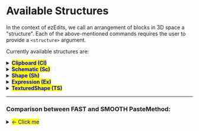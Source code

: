 # Available Structures

In the context of ezEdits, we call an arrangement of blocks in 3D space a "structure". Each of the above-mentioned commands requires the user to provide a `<structure>` argument.

Currently available structures are:

<details>

<summary><mark style="color:blue;"><strong>Clipboard (Cl)</strong></mark></summary>

A structure based on your current WorldEdit Clipboard (//copy).

Syntax: <mark style="color:orange;">`Clipboard`</mark>

Abbr.: <mark style="color:orange;">`Cl`</mark>

Options:

* <mark style="color:blue;">**Origin (O)**</mark>. Defaults to INHERENT.
  * INHERENT (I) will use the position it was copied at
  * CENTER (C) will use the geometric center of the clipboard
* <mark style="color:blue;">**PasteMethod (PM**</mark><mark style="color:blue;">)</mark>. Defaults to FAST. See [#comparison-between-fast-and-smooth-pastemethod](available-structures.md#comparison-between-fast-and-smooth-pastemethod "mention")
  * FAST (fast): Default unaltered pasting of clipboards, like //paste
  * SMOOTHED (smooth): Applies interpolation when the placement cannot be matched into the world grid, e.g. when placing with a 45° rotated orientation. Has a slightly more smoothed look to it, which may preferred for freely rotated placements.
  * See [#comparison-between-fast-and-smooth-pastemethod](available-structures.md#comparison-between-fast-and-smooth-pastemethod "mention")

- Example: <mark style="color:orange;">`Clipboard(Origin:INHERENT,PasteMethod:SMOOTHED)`</mark> <mark style="color:orange;"></mark><mark style="color:orange;">or</mark> <mark style="color:orange;"></mark><mark style="color:orange;">`Cl(O:I,PM:smooth)`</mark>

</details>

<details>

<summary><mark style="color:blue;"><strong>Schematic (Sc)</strong></mark></summary>

A structure based on a schematic file.

Syntax: <mark style="color:orange;">`Schematic(Filename:<name>,...)`</mark>

Abbr.: <mark style="color:orange;">`Sc(N:<name>,...)`</mark>

Mandatory parameters:

* <mark style="color:orange;">**Filename (N)**</mark>. The filename of the schematic you want to place.

Options:

* <mark style="color:blue;">**Format (F)**</mark>. Format of the schematic file. Defaults to sponge.3 (or FAWE's fast if you're using FAWE). The default value should work for the majority of cases.
* <mark style="color:blue;">**Origin (O)**</mark>. Defaults to INHERENT.
  * INHERENT (I) will use the position it was copied at.
  * CENTER (C) will use the center of the clipboard's region as the origin instead.
* <mark style="color:blue;">**PasteMethod (PM**</mark><mark style="color:blue;">)</mark>. Defaults to FAST.&#x20;
  * FAST (fast): Default unaltered pasting of clipboards, like //paste
  * SMOOTHED (smooth): Applies interpolation when the placement cannot be matched into the world grid, e.g. when placing with a 45° rotated orientation. Has a slightly more smoothed look to it, which may preferred for freely rotated placements.
  * See  [#comparison-between-fast-and-smooth-pastemethod](available-structures.md#comparison-between-fast-and-smooth-pastemethod "mention")&#x20;

</details>

<details>

<summary><mark style="color:blue;"><strong>Shape (Sh)</strong></mark></summary>

An expression-based shape. EzEdits provides plenty of predefined ones. Material defined by a pattern.

Syntax: <mark style="color:orange;">`Shape(Shape:<shape>,Pattern:<pattern>)`</mark>

Abbr.: <mark style="color:orange;">`Sh(S:<shape>,P:<pattern>)`</mark>

Mandatory Parameters:

* <mark style="color:orange;">**`Shape`**</mark> (<mark style="color:orange;">**`S`**</mark>). Well, defines the shape of the Shape structure. Additional parameters are given within the parenthesis after. Available shapes are:
  * `Cone`
    * ![](../../.gitbook/assets/StructuresShapesCone.png)
  * `Crystal([Sides:<sides>],[Extrusion:<value>])`&#x20;
    * ![](../../.gitbook/assets/StructuresShapesCrystal.gif)
  * `Cuboid`
    * ![](../../.gitbook/assets/StructuresShapesCuboid.png)
  * `Curl`
    * ![](../../.gitbook/assets/StructuresShapesCurl.png)
  * `Cylinder`
    * ![](../../.gitbook/assets/StructuresShapesCylinder.png)
  * `Ellipsoid`
    * ![](../../.gitbook/assets/StructuresShapesEllipsoid.png)
  * `Fur`
    * ![](../../.gitbook/assets/StructuresShapesFur.png)
  * `Heart`
    * ![](../../.gitbook/assets/StructuresShapesHeart.png)
  * `Jellybean`
    * ![](../../.gitbook/assets/StructuresShapesJellybean.png)
  * `Leaf`
    * ![](../../.gitbook/assets/StructuresShapesLeaf.png)
  * `Lemon`
    * ![](../../.gitbook/assets/StructuresShapesLemon.png)
  * `Onion`
    * ![](../../.gitbook/assets/StructuresShapesOnion.png)
  * `Polygon([Sides:<sides>])`
    * ![](../../.gitbook/assets/StructuresShapesPolygon.gif)
  * `Pyramid([Sides:<sides>])`
    * ![](../../.gitbook/assets/StructuresShapesPyramid.gif)
  * `Supersphere(Exponent:<exponent>)`
    * ![](../../.gitbook/assets/StructuresShapesSupersphere.gif)
  * `Tetrahedron`
    * ![](../../.gitbook/assets/StructuresShapesTetrahedron.png)
  * `Torus(Thickness:<value>)`
    * ![](../../.gitbook/assets/StructuresShapesTorus.gif)
  * `=<expression>`
    * In addition to predefined shapes, you can also define your own shape with a WorldEdit expression.
    * For example, this expression will create spirals:\
      <mark style="color:blue;">`Shape(S:`</mark><mark style="color:blue;">**`=x+=sin(2*pi*y)/2;z+=cos(2*pi*y)/2;x*x+z*z<0.3^2`**</mark><mark style="color:blue;">`,P:clay)`</mark>
* <mark style="color:orange;">**`Pattern`**</mark> (<mark style="color:orange;">**`P`**</mark>). The pattern which the shape should be made of.
  * Note: Commas `,` being part of the argument breaks the input parser. If you want to use a pattern that uses commas then you need to put your Pattern argument in quotes: E.g. <mark style="color:blue;">`Sh(S:Cone,Pattern:`</mark><mark style="color:blue;">**`"dirt,diamond_block"`**</mark><mark style="color:blue;">`)`</mark>



</details>

<details>

<summary><mark style="color:blue;"><strong>Expression (Ex)</strong></mark></summary>

An expression-based shape. One expression defines both the shape and the texturing.

Syntax: <mark style="color:orange;">`Expression(Expression:=<expression>,Palette:<palette>)`</mark>

Abbr.: <mark style="color:orange;">`Ex(E:=<expression>,P:<palette>)`</mark>

Mandatory Parameters:

* <mark style="color:orange;">**Expression (E)**</mark>. Input variables are `x`, `y`, and `z`, all between \[-1,1]. `x=0`,`y=0`,`z=0` is the origin of the structure.
  * If the expression f(x,y,z) evaluates as _f_≤_0_, 0 or negative, then the position will be air.
  * If it evaluates as _1>f>0_, between 0 and 1, then the according palette block is placed.&#x20;
  * Otherwise, any value 1 or larger will place the last palette block.
*   <mark style="color:orange;">**Palette (P)**</mark>. The set of blocks of which the structure should be made of.

    * Note: Commas `,` being part of the argument breaks the input parser. If you want to use a palette that uses commas then you need to put your Palette argument in quotes: E.g. `Ex(E:=y*.5+.5,Palette:`**`"##GlowOrange,-##GlowPurple"`**`)`



</details>

<details>

<summary><mark style="color:blue;"><strong>TexturedShape (TS)</strong></mark></summary>

An expression-based shape with an expression-based texturing. The Shape parameter defines its shape. The Palette and Texturing-Shape parameters define its material.

Syntax: <mark style="color:orange;">`TexturedShape(Shape:<shape>,TexturingShape:<shape>,Palette:<palette>)`</mark>

Abbr.: <mark style="color:orange;">`TS(S:<shape>,T:<shape>,P:<palette>)`</mark>

Mandatory Parameters:

* <mark style="color:orange;">**Shape (S)**</mark>. See [Shape Structure](available-structures.md#shape-sh).
* <mark style="color:orange;">**TexturingShape (T)**</mark>. Defines which parts of the shape are painted with which blocks of the palette. Accepts a shape, just like the Shape Parameter.
*   <mark style="color:orange;">**Palette (P)**</mark><mark style="color:orange;">.</mark>  The set of blocks of which the shape should be made of.

    * Note: Commas `,` being part of the argument breaks the input parser. If you want to use a palette that uses commas then you need to put your Palette argument in quotes: E.g. `TS(S:Cone,T:=y*.5+.5;Palette:`**`"dirt,diamond_block"`**`)`



</details>

***

### Comparison between FAST and SMOOTH PasteMethod:

<details>

<summary><mark style="color:blue;">&#x3C;-   Click me</mark></summary>

Let's say this is our clipboard or our schematic:

* ![](../../.gitbook/assets/StructuresPasteMethod_example1.png)

Here's how it would look pasted at an odd angle when using

* `PasteMethod:FAST`
  * ![](../../.gitbook/assets/StructuresPasteMethod_example2.png)
* vs `PasteMethod:SMOOTHED`
  * ![](../../.gitbook/assets/StructuresPasteMethod_example3.png)

Or when pasted a significantly larger size:

* `PasteMethod:FAST`
  * ![](../../.gitbook/assets/StructuresPasteMethod_example4.png)
* vs `PasteMethod:SMOOTHED`
  * ![](../../.gitbook/assets/StructuresPasteMethod_example5.png)

There's also an additional parameter to the SMOOTHED PasteMethod: The `FillBias`. It allows you to specify whether the tool should try to place _more_ blocks or try to place _less_ blocks. This could be particularly helpful for e.g., particularly thin structures.

Let's say this is our clipboard/schematic now.

* A curved one-block thick sheet:
  * ![](../../.gitbook/assets/StructuresPasteMethod_example6.png)

Here's how _it_ would look pasted at an odd angle when using `//paste` or

* `PasteMethod:FAST`
  * ![](../../.gitbook/assets/StructuresPasteMethod_example7.png)
* compared to `PasteMethod:SMOOTHED`&#x20;
  * ![](../../.gitbook/assets/StructuresPasteMethod_example9.png)
* compared to `PasteMethod:SMOOTHED,FillBias:3` (default FillBias is 1.0)
  * ![](../../.gitbook/assets/StructuresPasteMethod_example8.png)
* compared to a GIF going from `Fillbias:`**`0.25`** up to `Fillbias:`**`3.0`**
  * ![](../../.gitbook/assets/StructuresPasteMethod_example10.gif)

</details>

